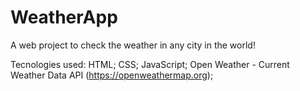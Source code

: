 # WeatherApp
A web project to check the weather in any city in the world!

Tecnologies used: 
HTML; 
CSS;
JavaScript;
Open Weather - Current Weather Data API (https://openweathermap.org);

